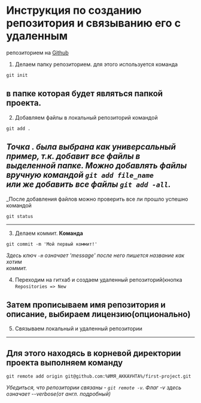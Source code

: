 # Инструкция по созданию репозитория и связыванию его с удаленным  
репозиторием на [Github](https://github.com "github.com")

1. Делаем папку репозиторием. для этого используется команда
```
git init
```

в папке которая будет являться папкой проекта.
----
2. Добавляем файлы в локальный репозиторий командой
```
git add .
```

_Точка *.* была выбрана как универсальный пример, т.к. добавит все файлы в  
выделенной папке. Можно добавлять файлы вручную командой `git add file_name`  
или же добавить все файлы `git add -all`._
----
_После добавления файлов можно проверить все ли прошло успешно командой  
```
git status
```
---
3. Делаем коммит. **Команда**
```
git commit -m 'Мой первый коммит!'
```

_Здесь ключ `-m` означает 'message' после него пишется название как хотим  
коммит._

4. Переходим на гитхаб и создаем удаленный репозиторий(кнопка  
`Repositories => New`

Затем прописываем имя репозитория и описание, выбираем лицензию(опционально)
---
5. Связываем локальный и удаленный репозитории  
---
## Для этого находясь в корневой директории проекта выполняем команду
```
git remote add origin git@github.com:%ИМЯ_АККАУНТА%/first-project.git
```

_Убедиться, что репозитории связаны - `git remote -v`. Флаг -v здесь  
означает --verbose(от англ. подробный)_
